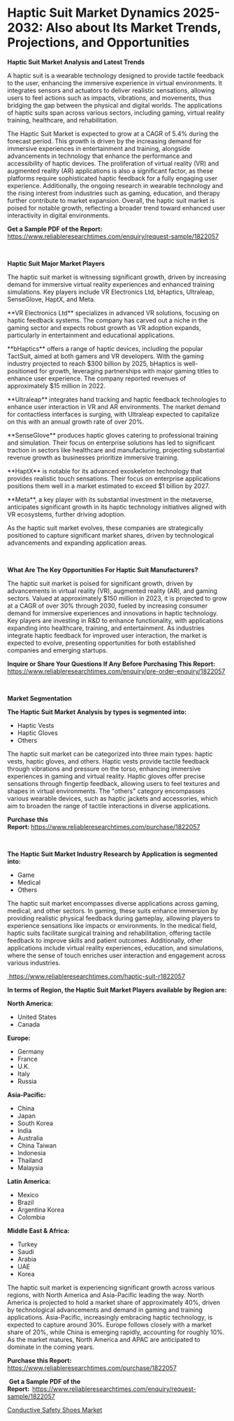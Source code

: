 <p><h1>Haptic Suit Market Dynamics 2025-2032: Also about Its Market Trends, Projections, and Opportunities</h1></p><p><strong>Haptic Suit Market Analysis and Latest Trends</strong></p>
<p><p>A haptic suit is a wearable technology designed to provide tactile feedback to the user, enhancing the immersive experience in virtual environments. It integrates sensors and actuators to deliver realistic sensations, allowing users to feel actions such as impacts, vibrations, and movements, thus bridging the gap between the physical and digital worlds. The applications of haptic suits span across various sectors, including gaming, virtual reality training, healthcare, and rehabilitation.</p><p>The Haptic Suit Market is expected to grow at a CAGR of 5.4% during the forecast period. This growth is driven by the increasing demand for immersive experiences in entertainment and training, alongside advancements in technology that enhance the performance and accessibility of haptic devices. The proliferation of virtual reality (VR) and augmented reality (AR) applications is also a significant factor, as these platforms require sophisticated haptic feedback for a fully engaging user experience. Additionally, the ongoing research in wearable technology and the rising interest from industries such as gaming, education, and therapy further contribute to market expansion. Overall, the haptic suit market is poised for notable growth, reflecting a broader trend toward enhanced user interactivity in digital environments.</p></p>
<p><strong>Get a Sample PDF of the Report:&nbsp;</strong> <a href="https://www.reliableresearchtimes.com/enquiry/request-sample/1822057?utm_campaign=2007&utm_medium=2&utm_source=Github&utm_content=ia&utm_term=07022025&utm_id=haptic-suit">https://www.reliableresearchtimes.com/enquiry/request-sample/1822057</a></p>
<p>&nbsp;</p>
<p><strong>Haptic Suit Major Market Players</strong></p>
<p><p>The haptic suit market is witnessing significant growth, driven by increasing demand for immersive virtual reality experiences and enhanced training simulations. Key players include VR Electronics Ltd, bHaptics, Ultraleap, SenseGlove, HaptX, and Meta.</p><p>**VR Electronics Ltd** specializes in advanced VR solutions, focusing on haptic feedback systems. The company has carved out a niche in the gaming sector and expects robust growth as VR adoption expands, particularly in entertainment and educational applications.</p><p>**bHaptics** offers a range of haptic devices, including the popular TactSuit, aimed at both gamers and VR developers. With the gaming industry projected to reach $300 billion by 2025, bHaptics is well-positioned for growth, leveraging partnerships with major gaming titles to enhance user experience. The company reported revenues of approximately $15 million in 2022.</p><p>**Ultraleap** integrates hand tracking and haptic feedback technologies to enhance user interaction in VR and AR environments. The market demand for contactless interfaces is surging, with Ultraleap expected to capitalize on this with an annual growth rate of over 20%. </p><p>**SenseGlove** produces haptic gloves catering to professional training and simulation. Their focus on enterprise solutions has led to significant traction in sectors like healthcare and manufacturing, projecting substantial revenue growth as businesses prioritize immersive training. </p><p>**HaptX** is notable for its advanced exoskeleton technology that provides realistic touch sensations. Their focus on enterprise applications positions them well in a market estimated to exceed $1 billion by 2027.</p><p>**Meta**, a key player with its substantial investment in the metaverse, anticipates significant growth in its haptic technology initiatives aligned with VR ecosystems, further driving adoption.</p><p>As the haptic suit market evolves, these companies are strategically positioned to capture significant market shares, driven by technological advancements and expanding application areas.</p></p>
<p>&nbsp;</p>
<p><strong>What Are The Key Opportunities For Haptic Suit Manufacturers?</strong></p>
<p><p>The haptic suit market is poised for significant growth, driven by advancements in virtual reality (VR), augmented reality (AR), and gaming sectors. Valued at approximately $150 million in 2023, it is projected to grow at a CAGR of over 30% through 2030, fueled by increasing consumer demand for immersive experiences and innovations in haptic technology. Key players are investing in R&D to enhance functionality, with applications expanding into healthcare, training, and entertainment. As industries integrate haptic feedback for improved user interaction, the market is expected to evolve, presenting opportunities for both established companies and emerging startups.</p></p>
<p><strong>Inquire or Share Your Questions If Any Before Purchasing This Report:</strong> <a href="https://www.reliableresearchtimes.com/enquiry/pre-order-enquiry/1822057?utm_campaign=2007&utm_medium=2&utm_source=Github&utm_content=ia&utm_term=07022025&utm_id=haptic-suit">https://www.reliableresearchtimes.com/enquiry/pre-order-enquiry/1822057</a></p>
<p>&nbsp;</p>
<p><strong>Market Segmentation</strong></p>
<p><strong>The Haptic Suit Market Analysis by types is segmented into:</strong></p>
<p><ul><li>Haptic Vests</li><li>Haptic Gloves</li><li>Others</li></ul></p>
<p><p>The haptic suit market can be categorized into three main types: haptic vests, haptic gloves, and others. Haptic vests provide tactile feedback through vibrations and pressure on the torso, enhancing immersive experiences in gaming and virtual reality. Haptic gloves offer precise sensations through fingertip feedback, allowing users to feel textures and shapes in virtual environments. The "others" category encompasses various wearable devices, such as haptic jackets and accessories, which aim to broaden the range of tactile interactions in diverse applications.</p></p>
<p><strong>Purchase this Report:&nbsp;</strong><a href="https://www.reliableresearchtimes.com/purchase/1822057?utm_campaign=2007&utm_medium=2&utm_source=Github&utm_content=ia&utm_term=07022025&utm_id=haptic-suit">https://www.reliableresearchtimes.com/purchase/1822057</a></p>
<p>&nbsp;</p>
<p><strong>The Haptic Suit Market Industry Research by Application is segmented into:</strong></p>
<p><ul><li>Game</li><li>Medical</li><li>Others</li></ul></p>
<p><p>The haptic suit market encompasses diverse applications across gaming, medical, and other sectors. In gaming, these suits enhance immersion by providing realistic physical feedback during gameplay, allowing players to experience sensations like impacts or environments. In the medical field, haptic suits facilitate surgical training and rehabilitation, offering tactile feedback to improve skills and patient outcomes. Additionally, other applications include virtual reality experiences, education, and simulations, where the sense of touch enriches user interaction and engagement across various industries.</p></p>
<p><a href="https://www.reliableresearchtimes.com/haptic-suit-r1822057?utm_campaign=2007&utm_medium=2&utm_source=Github&utm_content=ia&utm_term=07022025&utm_id=haptic-suit">&nbsp;https://www.reliableresearchtimes.com/haptic-suit-r1822057</a></p>
<p><strong>In terms of Region, the Haptic Suit Market Players available by Region are:</strong></p>
<p>
    <p> <strong> North America: </strong>
        <ul>
            <li>United States</li>
            <li>Canada</li>
        </ul>
        </p> 
    <p> <strong> Europe: </strong>
        <ul>
            <li>Germany</li>
            <li>France</li>
            <li>U.K.</li>
            <li>Italy</li>
            <li>Russia</li>
        </ul>
        </p> 
    <p> <strong> Asia-Pacific: </strong>
        <ul>
            <li>China</li>
            <li>Japan</li>
            <li>South Korea</li>
            <li>India</li>
            <li>Australia</li>
            <li>China Taiwan</li>
            <li>Indonesia</li>
            <li>Thailand</li>
            <li>Malaysia</li>
        </ul>
        </p> 
    <p> <strong> Latin America: </strong>
        <ul>
            <li>Mexico</li>
            <li>Brazil</li>
            <li>Argentina Korea</li>
            <li>Colombia</li>
        </ul>
        </p> 
    <p> <strong> Middle East & Africa: </strong>
        <ul>
            <li>Turkey</li>
            <li>Saudi</li>
            <li>Arabia</li>
            <li>UAE</li>
            <li>Korea</li>
        </ul>
    </p>
    </p>
<p><p>The haptic suit market is experiencing significant growth across various regions, with North America and Asia-Pacific leading the way. North America is projected to hold a market share of approximately 40%, driven by technological advancements and demand in gaming and training applications. Asia-Pacific, increasingly embracing haptic technology, is expected to capture around 30%. Europe follows closely with a market share of 20%, while China is emerging rapidly, accounting for roughly 10%. As the market matures, North America and APAC are anticipated to dominate in the coming years.</p></p>
<p><strong>Purchase this Report: </strong><a href="https://www.reliableresearchtimes.com/purchase/1822057?utm_campaign=2007&utm_medium=2&utm_source=Github&utm_content=ia&utm_term=07022025&utm_id=haptic-suit">https://www.reliableresearchtimes.com/purchase/1822057</a></p>
<p>&nbsp;<strong>Get a Sample PDF of the Report:&nbsp;&nbsp;</strong><a href="https://www.reliableresearchtimes.com/enquiry/request-sample/1822057?utm_campaign=2007&utm_medium=2&utm_source=Github&utm_content=ia&utm_term=07022025&utm_id=haptic-suit">https://www.reliableresearchtimes.com/enquiry/request-sample/1822057</a></p>
<p><strong></strong></p>
<p><p><a href="https://github.com/angelajermaine/Market-Research-Report-List-5/blob/main/conductive-safety-shoes-market.md?utm_campaign=2007&utm_medium=2&utm_source=Github&utm_content=ia&utm_term=07022025&utm_id=haptic-suit">Conductive Safety Shoes Market</a></p></p>